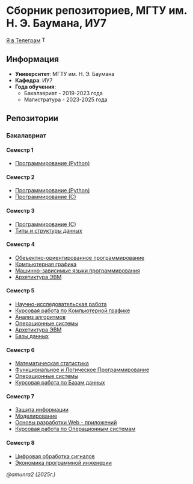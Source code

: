# Сборник репозиториев, МГТУ им. Н. Э. Баумана, ИУ7

[Я в Телеграм](https://t.me/amunra2) <img src="https://img.icons8.com/external-tal-revivo-shadow-tal-revivo/344/external-telegram-is-a-cloud-based-instant-messaging-and-voice-over-ip-service-logo-shadow-tal-revivo.png" alt="Telegram" width=15>

## Информация

* **Университет**: МГТУ им. Н. Э. Баумана
* **Кафедра**: ИУ7
* **Года обучения**:
  * Бакалавриат - 2019-2023 года
  * Магистратура - 2023-2025 года


## Репозитории

### Бакалавриат

#### Семестр 1

* [Программирование (Python)](https://github.com/amunra2/python-bmstu-iu7/tree/main/sem1)


#### Семестр 2

* [Программирование (Python)](https://github.com/amunra2/python-bmstu-iu7/tree/main/sem2)
* [Программирование (С)](https://github.com/amunra2/c-bmstu-iu7)


#### Семестр 3

* [Программирование (С)](https://github.com/amunra2/c-bmstu-iu7)
* [Типы и структуры данных](https://github.com/amunra2/tads-bmstu-iu7)


#### Семестр 4

* [Обеъектно-ориентированное программирование](https://github.com/amunra2/oop-bmstu-iu7)
* [Компьютерная графика](https://github.com/amunra2/cg-bmstu-iu7)
* [Машинно-зависимые языки программирования](https://github.com/amunra2/mdpl-bmstu-iu7)
* [Архетиктура ЭВМ](https://github.com/amunra2/aevm-bmstu-iu7/tree/main/sem4)


#### Семестр 5

* [Научно-исследовательская работа](https://github.com/amunra2/rw-bmstu-iu7)
* [Курсовая работа по Компьютерной графике](https://github.com/amunra2/cg-cp-bmstu-iu7)
* [Анализ алгоритмов](https://github.com/amunra2/aa-bmstu-iu7)
* [Операционные системы](https://github.com/amunra2/os5-bmstu-iu7)
* [Архетиктура ЭВМ](https://github.com/amunra2/aevm-bmstu-iu7/tree/main/sem5) 
* [Базы данных](https://github.com/amunra2/db-bmstu-iu7)


#### Семестр 6

* [Математическая статистика](https://github.com/amunra2/mathstat-bmstu-iu7)
* [Функциональное и Логическое Программирование](https://github.com/amunra2/falp-bmstu-iu7)
* [Операционные системы](https://github.com/amunra2/os6-bmstu-iu7)
* [Курсовая работа по Базам данных](https://github.com/amunra2/db-cp-bmstu-iu7)


#### Семестр 7

* [Защита информации](https://github.com/amunra2/is-bmstu-iu7) 
* [Моделирование](https://github.com/amunra2/modeling-bmstu-iu7)
* [Основы разработки Web - приложений](https://github.com/amunra2/web-bmstu-iu7)
* [Курсовая работа по Операционным системам](https://github.com/amunra2/os-cp-bmstu-iu7)


#### Семестр 8

* [Цифровая обработка сигналов](https://github.com/amunra2/dsp-bmstu-iu7) 
* [Экономика программной инженерии](https://github.com/amunra2/bmstu-iu7-epe)

_@amunra2 (2025г.)_
